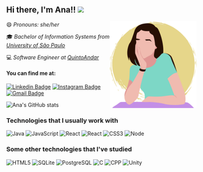 ## Hi there, I'm Ana!! <img src="https://media.giphy.com/media/mGcNjsfWAjY5AEZNw6/giphy.gif" width="50">

<img align='right' src="https://github.com/anabcuelbas/anabcuelbas/blob/main/perfil.png" width="230">

😄 *Pronouns: she/her*

:mortar_board: *Bachelor of Information Systems from <a href="https://www5.usp.br/">University of São Paulo</a>*

:computer: *Software Engineer at <a href="https://www.quintoandar.com.br/">QuintoAndar</a>*

#### You can find me at:

[![Linkedin Badge](https://img.shields.io/badge/-Ana%20Cuelbas-blue?style=social&logo=Linkedin&logoColor=blue&link=https://www.linkedin.com/in/ana-beatriz-machado-cuelbas-127682191/)](https://www.linkedin.com/in/ana-beatriz-machado-cuelbas-127682191/)
[![Instagram Badge](https://img.shields.io/badge/-anabcuelbas-blue?style=social&logo=Instagram&link=https://www.instagram.com/anabcuelbas/)](https://www.instagram.com/anabcuelbas/)
[![Gmail Badge](https://img.shields.io/badge/-anabcuelbas@alumni.usp.br-c14438?style=social&logo=Gmail&logoColor=red&link=mailto:anabcuelbas@alumni.usp.br)](mailto:anabcuelbas@alumni.usp.br)

<!--
![Ana's most used languages](https://github-readme-stats.vercel.app/api/top-langs/?username=anabcuelbas&theme=nightowl&layout=compact&langs_count=6)
-->

![Ana's GitHub stats](https://github-readme-stats.vercel.app/api?username=anabcuelbas&theme=nightowl&show_icons=true&count_private=true&include_all_commits=true&hide=issues,contribs)

<!--
![Ana's GitHub streak](https://github-readme-streak-stats.herokuapp.com/?user=anabcuelbas&theme=nightowl&show_icons=true)
-->

### Technologies that I usually work with

![Java](https://img.shields.io/badge/-Java-44475a?style=for-the-badge&logo=java&logoColor=c38fe6)
![JavaScript](https://img.shields.io/badge/-JavaScript-44475a?style=for-the-badge&logo=javascript&logoColor=c38fe6)
![React](https://img.shields.io/badge/-React_Native-44475a?style=for-the-badge&logo=react&logoColor=c38fe6)
![React](https://img.shields.io/badge/-React-44475a?style=for-the-badge&logo=react&logoColor=c38fe6)
![CSS3](https://img.shields.io/badge/-CSS3-44475a?style=for-the-badge&logo=css3&logoColor=c38fe6)
![Node](https://img.shields.io/badge/-Node.js-44475a?style=for-the-badge&logo=node.js&logoColor=c38fe6)

### Some other technologies that I've studied

![HTML5](https://img.shields.io/badge/-HTML5-44475a?style=flat-square&logo=html5&logoColor=7dd7c6)
![SQLite](https://img.shields.io/badge/-SQLite-44475a?style=flat-square&logo=SQLite&logoColor=7dd7c6)
![PostgreSQL](https://img.shields.io/badge/-PostgreSQL-44475a?style=flat-square&logo=postgreSQL&logoColor=7dd7c6)
![C](https://img.shields.io/badge/-C-44475a?style=flat-square&logo=c%2B%2B&logoColor=7dd7c6)
![CPP](https://img.shields.io/badge/-C++-44475a?style=flat-square&logo=c%2B%2B&logoColor=7dd7c6)
![Unity](https://img.shields.io/badge/-Unity-44475a?style=flat-square&logo=unity&logoColor=7dd7c6)

<!--
Colors
#e6d68a
#7dd7c6
#c38fe6
#011627
-->
